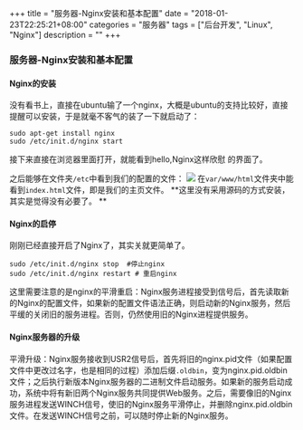 +++
title = "服务器-Nginx安装和基本配置"
date = "2018-01-23T22:25:21+08:00"
categories = "服务器"
tags = ["后台开发", "Linux", "Nginx"]
description = ""
+++

### 服务器-Nginx安装和基本配置
#### Nginx的安装
没有看书上，直接在ubuntu输了一个nginx，大概是ubuntu的支持比较好，直接提醒可以安装，于是就毫不客气的装了一下就启动了：
```
sudo apt-get install nginx
sudo /etc/init.d/nginx start
```
接下来直接在浏览器里面打开，就能看到hello,Nginx这样欣慰 的界面了。

之后能够在文件夹`/etc`中看到我们的配置的文件：
![](https://blog-1252063226.cosbj.myqcloud.com/server/001001.jpg?raw=true)
在`var/www/html`文件夹中能看到`index.html`文件，即是我们的主页文件。
**这里没有采用源码的方式安装，其实是觉得没有必要了。 **

#### Nginx的启停
刚刚已经直接开启了Nginx了，其实关就更简单了。
```
sudo /etc/init.d/nginx stop  #停止nginx
sudo /etc/init.d/nginx restart # 重启nginx
```
这里需要注意的是nginx的平滑重启：Nginx服务进程接受到信号后，首先读取新的Nginx的配置文件，如果新的配置文件语法正确，则启动新的Nginx服务，然后平缓的关闭旧的服务进程。否则，仍然使用旧的Nginx进程提供服务。

#### Nginx服务器的升级
平滑升级：Nginx服务接收到USR2信号后，首先将旧的nginx.pid文件（如果配置文件中更改过名字，也是相同的过程）添加后缀`.oldbin`，变为nginx.pid.oldbin文件；之后执行新版本Nginx服务器的二进制文件启动服务。如果新的服务启动成功，系统中将有新旧两个Nginx服务共同提供Web服务。之后，需要像旧的Nginx服务进程发送WINCH信号，使旧的Nginx服务平滑停止，并删除nginx.pid.oldbin文件。在发送WINCH信号之前，可以随时停止新的Nginx服务。
